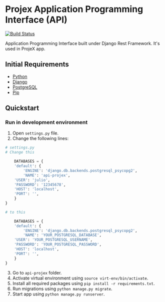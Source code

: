 # Projex Application Programming Interface (API)

[![Build Status](https://travis-ci.com/solazverULAB2018/api-projex.png?branch=master)](https://travis-ci.com/solazverULAB2018/api-projex)


Application Programming Interface built under Django Rest Framework. It's used in ProjeX app.

## Initial Requirements

- [Python](https://www.python.org/downloads/)
- [Django](https://docs.djangoproject.com/es/2.2/intro/install/)
- [PostgreSQL](https://www.postgresql.org/download/)
- [Pip](https://pip.pypa.io/en/stable/installing/)

## Quickstart 

### Run in development environment

1. Open `settings.py` file.
2. Change the following lines:

``` python
# settings.py
# Change this

    DATABASES = {
    'default': {
        'ENGINE': 'django.db.backends.postgresql_psycopg2',
        'NAME': 'api-projex',
	'USER': 'julio',
	'PASSWORD': '12345678',
	'HOST': 'localhost',
	'PORT': '',
    }
}

# to this

    DATABASES = {
    'default': {
        'ENGINE': 'django.db.backends.postgresql_psycopg2',
        'NAME': 'YOUR_POSTGRESQL_DATABASE',
	'USER': 'YOUR_POSTGRESQL_USERNAME',
	'PASSWORD': 'YOUR_POSTGRESQL_PASSWORD',
	'HOST': 'localhost',
	'PORT': '',
    }
}


```
3. Go to `api-projex` folder.
4. Activate virtual environment using `source virt-env/bin/activate`.
5. Install all required packages using `pip install -r requirements.txt`.
6. Run migrations using `python manage.py migrate`.
7. Start app using `python manage.py runserver`.